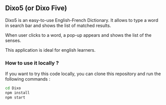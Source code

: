 ## Dixo5 (or Dixo Five)

Dixo5 is an easy-to-use English-French Dictionary. It allows to type a word in search bar and shows the list of matched results.

When user clicks to a word, a pop-up appears and shows the list of the senses.

This application is ideal for english learners.

### How to use it locally ?

If you want to try this code locally, you can clone this repository and run the following commands :

```bash
cd Dixo
npm install
npm start
```
